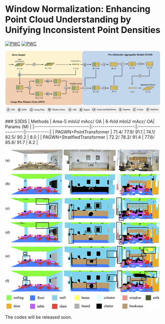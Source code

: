 # Window Normalization: Enhancing Point Cloud Understanding by Unifying Inconsistent Point Densities
[![PWC](https://img.shields.io/endpoint.svg?url=https://paperswithcode.com/badge/window-normalization-enhancing-point-cloud/semantic-segmentation-on-s3dis)](https://paperswithcode.com/sota/semantic-segmentation-on-s3dis?p=window-normalization-enhancing-point-cloud)
[![PWC](https://img.shields.io/endpoint.svg?url=https://paperswithcode.com/badge/window-normalization-enhancing-point-cloud/semantic-segmentation-on-s3dis-area5)](https://paperswithcode.com/sota/semantic-segmentation-on-s3dis-area5?p=window-normalization-enhancing-point-cloud)
<p align="center">
  <img src="fig/design.png" width="660">
</p>
### S3DIS
|            Methods          | Area-5 mIoU/ mAcc/ OA | 6-fold mIoU/ mAcc/ OA|  Params (M) |
|:---------------------------:|:---------------------:|:--------------------:|:-----------:|
|    PAGWN+PointTransformer   |   71.4/ 77.9/ 91.1    |    74.1/ 82.5/ 90.2  |     8.0     |
| PAGWN+StratifiedTransformer |   72.2/ 78.2/ 91.4    |    77.6/ 85.8/ 91.7  |     8.2     |
<p align="center">
  <img src="fig/result.png" width="660">
</p>

The codes will be released soon.
